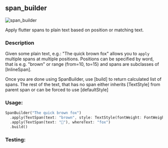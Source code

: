 ## span_builder

![span_builder](https://user-images.githubusercontent.com/121164/75353447-b6ef2800-58ab-11ea-984c-3d346d20af71.png)

Apply flutter spans to plain text based on position or matching text.

### Description

Given some plain text, e.g.: "The quick brown fox" allows you to `apply` multiple spans at multiple positions. Positions can be specified by word, that is e.g. "brown" or range (from=10, to=15) and spans are subclasses of [InlineSpan].

Once you are done using SpanBuilder, use [build] to return calculated list of spans.
The rest of the text, that has no span either inherits [TextStyle] from parent span or can be forced
to use [defaultStyle]

### Usage:

```dart
SpanBuilder("The quick brown fox")
  .apply(TextSpan(text: "brown", style: TextStyle(fontWeight: FontWeight.bold)))
  .apply(TextSpan(text: "🦊"), whereText: "fox")
  .build()
```

### Testing:



